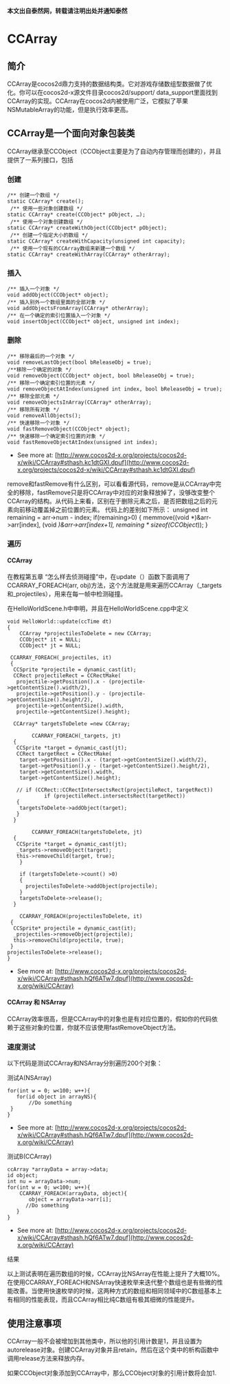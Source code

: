 **本文出自泰然网，转载请注明出处并通知泰然**

# CCArray #

## 简介 ##

CCArray是cocos2d鼎力支持的数据结构类。它对游戏存储数组型数据做了优化。你可以在cocos2d-x源文件目录cocos2d/support/ data_support里面找到CCArray的实现。CCArray在cocos2d内被使用广泛，它模拟了苹果NSMutableArray的功能，但是执行效率更高。

 

## CCArray是一个面向对象包装类 ##

CCArray继承至CCObject（CCObject主要是为了自动内存管理而创建的），并且提供了一系列接口，包括

### 创建 ###

	/** 创建一个数组 */
	static CCArray* create();
	 /** 使用一些对象创建数组 */
	static CCArray* create(CCObject* pObject, …);     
	 /** 使用一个对象创建数组 */   
	static CCArray* createWithObject(CCObject* pObject);     
	 /** 创建一个指定大小的数组 */   
	static CCArray* createWithCapacity(unsigned int capacity);     
	 /** 使用一个现有的CCArray数组来新建一个数组 */ 
	static CCArray* createWithArray(CCArray* otherArray);


### 插入 ###

	
	/** 插入一个对象 */
	void addObject(CCObject* object);
	/** 插入别外一个数组里面的全部对象 */
	void addObjectsFromArray(CCArray* otherArray);
	/** 在一个确定的索引位置插入一个对象 */
	void insertObject(CCObject* object, unsigned int index);


### 删除 ###

	/** 移除最后的一个对象 */
	void removeLastObject(bool bReleaseObj = true);
	/**移除一个确定的对象 */
	void removeObject(CCObject* object, bool bReleaseObj = true);
	/** 移除一个确定索引位置的元素 */
	void removeObjectAtIndex(unsigned int index, bool bReleaseObj = true);
	/** 移除全部元素 */
	void removeObjectsInArray(CCArray* otherArray);
	/** 移除所有对象 */
	void removeAllObjects();
	/** 快速移除一个对象 */
	void fastRemoveObject(CCObject* object);
	/** 快速移除一个确定索引位置的对象 */
	void fastRemoveObjectAtIndex(unsigned int index);


- See more at: [http://www.cocos2d-x.org/projects/cocos2d-x/wiki/CCArray#sthash.kc1dtGXI.dpuf](http://www.cocos2d-x.org/projects/cocos2d-x/wiki/CCArray#sthash.kc1dtGXI.dpuf)

remove和fastRemove有什么区别，可以看看源代码，remove是从CCArray中完全的移除，fastRemove只是将CCArray中对应的对象释放掉了，没够改变整个CCArray的结构。从代码上来看，区别在于删除元素之后，是否把数组之后的元素向前移动覆盖掉之前位置的元素。
 代码上的差别如下所示：
	unsigned int remaining = arr->num - index;
	if(remaining>0)
	{
	    memmove((void *)&arr->arr[index], (void *)&arr->arr[index+1], remaining * sizeof(CCObject*));
	}


### 遍历 ###

#### CCArray ####

在教程第五章 “怎么样去侦测碰撞”中，在update（）函数下面调用了CCARRAY_FOREACH(arr, obj)方法，这个方法就是用来遍历CCArray（_targets和_projectiles），用来在每一帧中检测碰撞。

 

在HelloWorldScene.h中申明，并且在HelloWorldScene.cpp中定义

	void HelloWorld::update(ccTime dt)
	{
	    CCArray *projectilesToDelete = new CCArray;
	    CCObject* it = NULL;
	    CCObject* jt = NULL;
	 
	 CCARRAY_FOREACH(_projectiles, it)
	 {
	  CCSprite *projectile = dynamic_cast(it);
	  CCRect projectileRect = CCRectMake(
	   projectile->getPosition().x - (projectile->getContentSize().width/2),
	   projectile->getPosition().y - (projectile->getContentSize().height/2),
	   projectile->getContentSize().width,
	   projectile->getContentSize().height);
	 
	  CCArray* targetsToDelete =new CCArray;
	 
	        CCARRAY_FOREACH(_targets, jt)
	  {
	   CCSprite *target = dynamic_cast(jt);
	   CCRect targetRect = CCRectMake(
	    target->getPosition().x - (target->getContentSize().width/2),
	    target->getPosition().y - (target->getContentSize().height/2),
	    target->getContentSize().width,
	    target->getContentSize().height);
	
	   // if (CCRect::CCRectIntersectsRect(projectileRect, targetRect))
	            if (projectileRect.intersectsRect(targetRect))
	   {
	    targetsToDelete->addObject(target);
	   }
	  }
	 
	        CCARRAY_FOREACH(targetsToDelete, jt)
	  {
	   CCSprite *target = dynamic_cast(jt);
	   _targets->removeObject(target);
	   this->removeChild(target, true);
	    }
	 
	    if (targetsToDelete->count() >0)
	    {
	      projectilesToDelete->addObject(projectile);
	    }
	    targetsToDelete->release();
	  }
	 
	    CCARRAY_FOREACH(projectilesToDelete, it)
	 {
	  CCSprite* projectile = dynamic_cast(it);
	  _projectiles->removeObject(projectile);
	  this->removeChild(projectile, true);
	 }
	projectilesToDelete->release();
	}


- See more at: [http://www.cocos2d-x.org/projects/cocos2d-x/wiki/CCArray#sthash.hQf6ATw7.dpuf](http://www.cocos2d-x.org/wiki/CCArray)

 

#### CCArray 和 NSArray ####

 

CCArray效率很高，但是CCArray中的对象也是有对应位置的，假如你的代码依赖于这些对象的位置，你就不应该使用fastRemoveObject方法。

 

### 速度测试 ###

以下代码是测试CCArray和NSArray分别遍历200个对象：

测试A(NSArray)

	for(int w = 0; w<100; w++){
	   for(id object in arrayNS){
	       //Do something
	 }
	}


- See more at: [http://www.cocos2d-x.org/projects/cocos2d-x/wiki/CCArray#sthash.hQf6ATw7.dpuf](http://www.cocos2d-x.org/wiki/CCArray)

 

测试B(CCArray)

	ccArray *arrayData = array->data;
	id object;
	int nu = arrayData->num;
	for(int w = 0; w<100; w++){
	    CCARRAY_FOREACH(arrayData, object){
	       object = arrayData->arr[i];
	      //Do something
	   }
	}


- See more at: [http://www.cocos2d-x.org/projects/cocos2d-x/wiki/CCArray#sthash.hQf6ATw7.dpuf](http://www.cocos2d-x.org/wiki/CCArray)

 

结果

以上测试表明在遍历数组的时候，CCArray比NSArray在性能上提升了大概10%。在使用CCARRAY_FOREACH和NSArray快速枚举来迭代整个数组也是有些微的性能改善。当使用快速枚举的时候，这两种方式的数组和相同领域中的C数组基本上有相同的性能表现，而且CCArray相比纯C数组有极其细微的性能提升。

 

## 使用注意事项 ##

CCArray一般不会被增加到其他类中，所以他的引用计数是1，并且设置为autorelease对象。创建CCArray对象并且retain，然后在这个类中的析构函数中调用release方法来释放内存。

如果CCObject对象添加到CCArray中，那么CCObject对象的引用计数将会加1.

 
